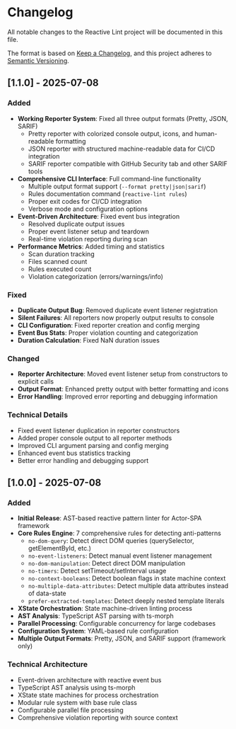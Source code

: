 # Changelog

All notable changes to the Reactive Lint project will be documented in this file.

The format is based on [Keep a Changelog](https://keepachangelog.com/en/1.0.0/),
and this project adheres to [Semantic Versioning](https://semver.org/spec/v2.0.0.html).

## [1.1.0] - 2025-07-08

### Added
- **Working Reporter System**: Fixed all three output formats (Pretty, JSON, SARIF)
  - Pretty reporter with colorized console output, icons, and human-readable formatting
  - JSON reporter with structured machine-readable data for CI/CD integration
  - SARIF reporter compatible with GitHub Security tab and other SARIF tools
- **Comprehensive CLI Interface**: Full command-line functionality
  - Multiple output format support (`--format pretty|json|sarif`)
  - Rules documentation command (`reactive-lint rules`)
  - Proper exit codes for CI/CD integration
  - Verbose mode and configuration options
- **Event-Driven Architecture**: Fixed event bus integration
  - Resolved duplicate output issues
  - Proper event listener setup and teardown
  - Real-time violation reporting during scan
- **Performance Metrics**: Added timing and statistics
  - Scan duration tracking
  - Files scanned count
  - Rules executed count
  - Violation categorization (errors/warnings/info)

### Fixed
- **Duplicate Output Bug**: Removed duplicate event listener registration
- **Silent Failures**: All reporters now properly output results to console
- **CLI Configuration**: Fixed reporter creation and config merging
- **Event Bus Stats**: Proper violation counting and categorization
- **Duration Calculation**: Fixed NaN duration issues

### Changed
- **Reporter Architecture**: Moved event listener setup from constructors to explicit calls
- **Output Format**: Enhanced pretty output with better formatting and icons
- **Error Handling**: Improved error reporting and debugging information

### Technical Details
- Fixed event listener duplication in reporter constructors
- Added proper console output to all reporter methods
- Improved CLI argument parsing and config merging
- Enhanced event bus statistics tracking
- Better error handling and debugging support

## [1.0.0] - 2025-07-08

### Added
- **Initial Release**: AST-based reactive pattern linter for Actor-SPA framework
- **Core Rules Engine**: 7 comprehensive rules for detecting anti-patterns
  - `no-dom-query`: Detect direct DOM queries (querySelector, getElementById, etc.)
  - `no-event-listeners`: Detect manual event listener management
  - `no-dom-manipulation`: Detect direct DOM manipulation
  - `no-timers`: Detect setTimeout/setInterval usage
  - `no-context-booleans`: Detect boolean flags in state machine context
  - `no-multiple-data-attributes`: Detect multiple data attributes instead of data-state
  - `prefer-extracted-templates`: Detect deeply nested template literals
- **XState Orchestration**: State machine-driven linting process
- **AST Analysis**: TypeScript AST parsing with ts-morph
- **Parallel Processing**: Configurable concurrency for large codebases
- **Configuration System**: YAML-based rule configuration
- **Multiple Output Formats**: Pretty, JSON, and SARIF support (framework only)

### Technical Architecture
- Event-driven architecture with reactive event bus
- TypeScript AST analysis using ts-morph
- XState state machines for process orchestration
- Modular rule system with base rule class
- Configurable parallel file processing
- Comprehensive violation reporting with source context 